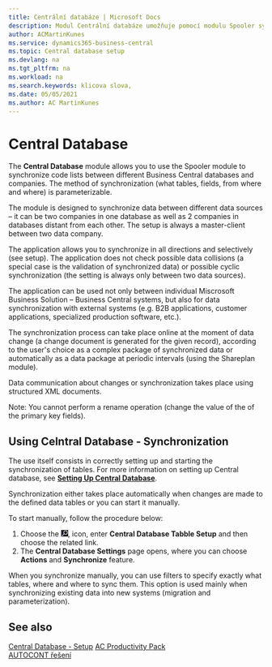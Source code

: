 ```yaml
---
title: Centrální databáze | Microsoft Docs
description: Modul Centrální databáze umožňuje pomocí modulu Spooler synchronizovat číselníky mezi různými Business Cental databázemi a společnostmi. Způsob synchronizace (jaké tabulky, pole odkud a kam) je v Business Central parametrizovatelný.
author: ACMartinKunes
ms.service: dynamics365-business-central
ms.topic: Central database setup
ms.devlang: na
ms.tgt_pltfrm: na
ms.workload: na
ms.search.keywords: klicova slova, 
ms.date: 05/05/2021
ms.author: AC MartinKunes
---
```

# Central Database

The **Central Database** module allows you to use the Spooler module to synchronize code lists between different Business Central databases and companies. The method of synchronization (what tables, fields, from where and where) is parameterizable.

The module is designed to synchronize data between different data sources – it can be two companies in one database as well as 2 companies in databases distant from each other. The setup is always a master-client between two data company.

The application allows you to synchronize in all directions and selectively (see setup). The application does not check possible data collisions (a special case is the validation of synchronized data) or possible cyclic synchronization (the setting is always only between two data sources).

The application can be used not only between individual Miscrosoft Business Solution – Business Central systems, but also for data synchronization with external systems (e.g. B2B applications, customer applications, specialized production software, etc.).

The synchronization process can take place online at the moment of data change (a change document is generated for the given record), according to the user's choice as a complex package of synchronized data or automatically as a data package at periodic intervals (using the Shareplan module).

Data communication about changes or synchronization takes place using structured XML documents.

Note: You cannot perform a rename operation (change the value of the
of the primary key fields).

## Using Celntral Database - Synchronization

The use itself consists in correctly setting up and starting the synchronization of tables. For more information on setting up Central database, see **[Setting Up Central Database](ac-centraldatabase-setup.md)**.

Synchronization either takes place automatically when changes are made to the defined data tables or you can start it manually.

To start manually, follow the procedure below:
1. Choose the ![Lightbulb that opens the Tell Me feature.](media/ui-search/search_small.png "Tell me what you want to do"), icon, enter **Central Database Tabble Setup** and then choose the related link.
1. The **Central Database Settings** page opens, where you can choose **Actions** and **Synchronize** feature.

When you synchronize manually, you can use filters to specify exactly what tables, where and where to sync them. This option is used mainly when synchronizing existing data into new systems (migration and parameterization).

## See also
[Central Database - Setup](ac-centraldatabase-setup.md)
[AC Productivity Pack](ac-productivity-pack.md)  
[AUTOCONT řešení](../index.md)
